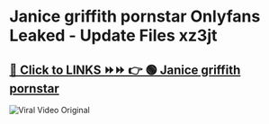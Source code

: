 
 # Janice griffith pornstar Onlyfans Leaked - Update Files xz3jt

## <h2><a href="https://clipsfans.com/Janice_griffith_pornstar&ref=git">🔗 Click to LINKS ⏩⏩ 👉 🟢 Janice griffith pornstar </a></h2>

<a href="https://clipsfans.com/Janice_griffith_pornstar&ref=git" rel="nofollow" data-target="animated-image.originalLink"><img src="https://i.ibb.co.com/xMMVF88/686577567.gif" alt="Viral Video Original" style="max-width: 100%; display: inline-block;" data-target="animated-image.originalImage"></a>

